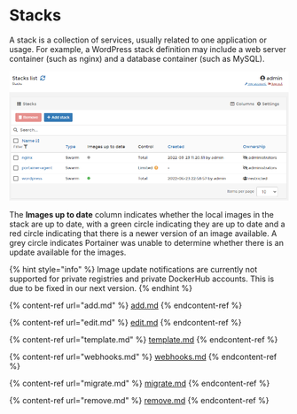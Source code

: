 # Stacks

A stack is a collection of services, usually related to one application or usage. For example, a WordPress stack definition may include a web server container (such as nginx) and a database container (such as MySQL).

![](../../../.gitbook/assets/2.14-stacks-splash.png)

The **Images up to date** column indicates whether the local images in the stack are up to date, with a green circle indicating they are up to date and a red circle indicating that there is a newer version of an image available. A grey circle indicates Portainer was unable to determine whether there is an update available for the images.

{% hint style="info" %}
Image update notifications are currently not supported for private registries and private DockerHub accounts. This is due to be fixed in our next version.
{% endhint %}

{% content-ref url="add.md" %}
[add.md](add.md)
{% endcontent-ref %}

{% content-ref url="edit.md" %}
[edit.md](edit.md)
{% endcontent-ref %}

{% content-ref url="template.md" %}
[template.md](template.md)
{% endcontent-ref %}

{% content-ref url="webhooks.md" %}
[webhooks.md](webhooks.md)
{% endcontent-ref %}

{% content-ref url="migrate.md" %}
[migrate.md](migrate.md)
{% endcontent-ref %}

{% content-ref url="remove.md" %}
[remove.md](remove.md)
{% endcontent-ref %}
